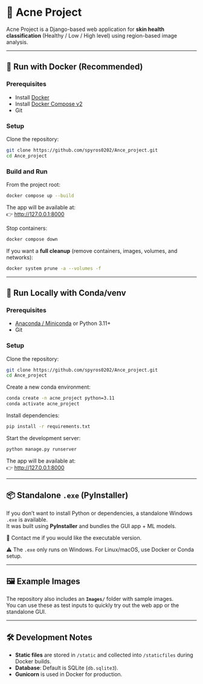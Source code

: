 # 🧪 Acne Project

Acne Project is a Django-based web application for **skin health classification** (Healthy / Low / High level) using region-based image analysis.  

---

## 🚀 Run with Docker (Recommended)

### Prerequisites
- Install [Docker](https://docs.docker.com/get-docker/)  
- Install [Docker Compose v2](https://docs.docker.com/compose/install/)  
- Git

### Setup
Clone the repository:
```bash
git clone https://github.com/spyros0202/Ance_project.git
cd Ance_project
```

### Build and Run
From the project root:

```bash
docker compose up --build
```

The app will be available at:  
👉 http://127.0.0.1:8000

Stop containers:
```bash
docker compose down
```

If you want a **full cleanup** (remove containers, images, volumes, and networks):
```bash
docker system prune -a --volumes -f
```

---

## 🐍 Run Locally with Conda/venv

### Prerequisites
- [Anaconda / Miniconda](https://docs.conda.io/en/latest/miniconda.html) or Python 3.11+
- Git

### Setup
Clone the repository:
```bash
git clone https://github.com/spyros0202/Ance_project.git
cd Ance_project
```

Create a new conda environment:
```bash
conda create -n acne_project python=3.11
conda activate acne_project
```

Install dependencies:
```bash
pip install -r requirements.txt
```

Start the development server:
```bash
python manage.py runserver
```

The app will be available at:  
👉 http://127.0.0.1:8000

---

## 📦 Standalone `.exe` (PyInstaller)

If you don’t want to install Python or dependencies, a standalone Windows `.exe` is available.  
It was built using **PyInstaller** and bundles the GUI app + ML models.  

📩 Contact me if you would like the executable version.  

⚠️ The `.exe` only runs on Windows. For Linux/macOS, use Docker or Conda setup.

---

## 🖼 Example Images

The repository also includes an **`Images/`** folder with sample images.  
You can use these as test inputs to quickly try out the web app or the standalone GUI.

---

## 🛠 Development Notes
- **Static files** are stored in `/static` and collected into `/staticfiles` during Docker builds.  
- **Database**: Default is SQLite (`db.sqlite3`).  
- **Gunicorn** is used in Docker for production.  
